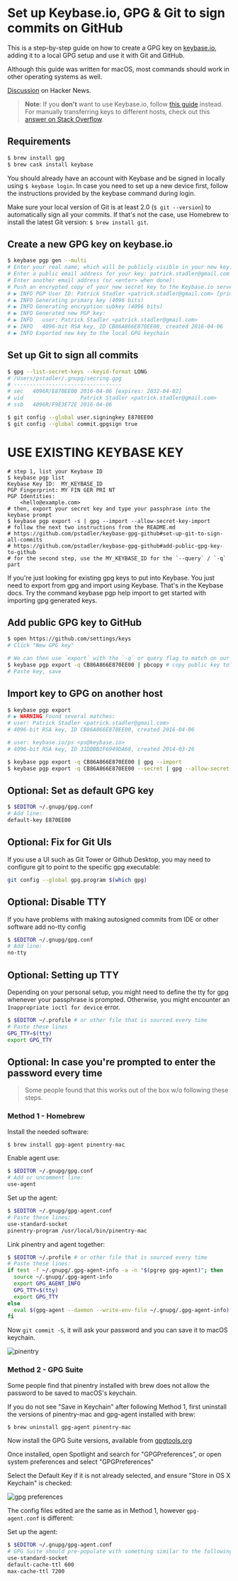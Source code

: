 # Set up Keybase.io, GPG & Git to sign commits on GitHub

This is a step-by-step guide on how to create a GPG key on [keybase.io](https://keybase.io), adding it to a local GPG setup and use it with Git and GitHub.

Although this guide was written for macOS, most commands should work in other operating systems as well.

[Discussion](https://news.ycombinator.com/item?id=12289481) on Hacker News.

> **Note**: If you **don't** want to use Keybase.io, follow [this guide][1] instead.
> For manually transferring keys to different hosts, check out this [answer on Stack Overflow][2].

[1]: https://help.github.com/articles/generating-a-new-gpg-key/
[2]: https://stackoverflow.com/a/3176373/571227

## Requirements

```sh
$ brew install gpg
$ brew cask install keybase
```

You should already have an account with Keybase and be signed in locally using `$ keybase login`. In case you need to set up a new device first, follow the instructions provided by the keybase command during login.

Make sure your local version of Git is at least 2.0 (`$ git --version`) to automatically sign all your commits. If that's not the case, use Homebrew to install the latest Git version: `$ brew install git`.

## Create a new GPG key on keybase.io

```sh
$ keybase pgp gen --multi
# Enter your real name, which will be publicly visible in your new key: Patrick Stadler
# Enter a public email address for your key: patrick.stadler@gmail.com
# Enter another email address (or <enter> when done):
# Push an encrypted copy of your new secret key to the Keybase.io server? [Y/n] Y
# ▶ INFO PGP User ID: Patrick Stadler <patrick.stadler@gmail.com> [primary]
# ▶ INFO Generating primary key (4096 bits)
# ▶ INFO Generating encryption subkey (4096 bits)
# ▶ INFO Generated new PGP key:
# ▶ INFO   user: Patrick Stadler <patrick.stadler@gmail.com>
# ▶ INFO   4096-bit RSA key, ID CB86A866E870EE00, created 2016-04-06
# ▶ INFO Exported new key to the local GPG keychain
```

## Set up Git to sign all commits

```sh
$ gpg --list-secret-keys --keyid-format LONG
# /Users/pstadler/.gnupg/secring.gpg
# ----------------------------------
# sec   4096R/E870EE00 2016-04-06 [expires: 2032-04-02]
# uid                  Patrick Stadler <patrick.stadler@gmail.com>
# ssb   4096R/F9E3E72E 2016-04-06

$ git config --global user.signingkey E870EE00
$ git config --global commit.gpgsign true
```

# USE EXISTING KEYBASE KEY
```
# step 1, list your Keybase ID
$ keybase pgp list
Keybase Key ID:  MY_KEYBASE_ID
PGP Fingerprint: MY FIN GER PRI NT 
PGP Identities:
    <hello@example.com>
# then, export your secret key and type your passphrase into the keybase prompt
$ keybase pgp export -s | gpg --import --allow-secret-key-import
# follow the next two instructions from the README.md
# https://github.com/pstadler/keybase-gpg-github#set-up-git-to-sign-all-commits
# https://github.com/pstadler/keybase-gpg-github#add-public-gpg-key-to-github
# for the second step, use the MY_KEYBASE_ID for the `--query` / `-q` part
```

If you're just looking for existing gpg keys to put into Keybase. You just need to export from gpg and import using Keybase. That's in the Keybase docs. Try the command keybase pgp help import to get started with importing gpg generated keys.

## Add public GPG key to GitHub

```sh
$ open https://github.com/settings/keys
# Click "New GPG key"

# We can then use `export` with the `-q` or query flag to match on our key (the first 16 characters should do..) 
$ keybase pgp export -q CB86A866E870EE00 | pbcopy # copy public key to clipboard
# Paste key, save
```

## Import key to GPG on another host

```sh
$ keybase pgp export
# ▶ WARNING Found several matches:
# user: Patrick Stadler <patrick.stadler@gmail.com>
# 4096-bit RSA key, ID CB86A866E870EE00, created 2016-04-06

# user: keybase.io/ps <ps@keybase.io>
# 4096-bit RSA key, ID 31DBBB1F6949DA68, created 2014-03-26

$ keybase pgp export -q CB86A866E870EE00 | gpg --import
$ keybase pgp export -q CB86A866E870EE00 --secret | gpg --allow-secret-key-import --import
```

## Optional: Set as default GPG key

```sh
$ $EDITOR ~/.gnupg/gpg.conf
# Add line:
default-key E870EE00
```

## Optional: Fix for Git UIs

If you use a UI such as Git Tower or Github Desktop, you may need to configure git to point to the specific gpg executable:
```sh
git config --global gpg.program $(which gpg)
```

## Optional: Disable TTY
If you have problems with making autosigned commits from IDE or other software add no-tty config
```sh
$ $EDITOR ~/.gnupg/gpg.conf
# Add line:
no-tty
```

## Optional: Setting up TTY  
Depending on your personal setup, you might need to define the tty for gpg
whenever your passphrase is prompted. Otherwise, you might encounter an `Inappropriate
ioctl for device` error.
```sh
$ $EDITOR ~/.profile # or other file that is sourced every time
# Paste these lines
GPG_TTY=$(tty)
export GPG_TTY
```

## Optional: In case you're prompted to enter the password every time

> Some people found that this works out of the box w/o following these steps.

### Method 1 - Homebrew

Install the needed software:

```sh
$ brew install gpg-agent pinentry-mac
```

Enable agent use:

```sh
$ $EDITOR ~/.gnupg/gpg.conf
# Add or uncomment line:
use-agent
```

Set up the agent:

```sh
$ $EDITOR ~/.gnupg/gpg-agent.conf
# Paste these lines:
use-standard-socket
pinentry-program /usr/local/bin/pinentry-mac
```

Link pinentry and agent together:

```sh
$ $EDITOR ~/.profile # or other file that is sourced every time
# Paste these lines:
if test -f ~/.gnupg/.gpg-agent-info -a -n "$(pgrep gpg-agent)"; then
  source ~/.gnupg/.gpg-agent-info
  export GPG_AGENT_INFO
  GPG_TTY=$(tty)
  export GPG_TTY
else
  eval $(gpg-agent --daemon --write-env-file ~/.gnupg/.gpg-agent-info)
fi
```

Now `git commit -S`, it will ask your password and you can save it to macOS
keychain.

![pinentry](img/pinentry.png)

### Method 2 - GPG Suite

Some people find that pinentry installed with brew does not allow the password to be saved to macOS's keychain.

If you do not see "Save in Keychain" after following Method 1, first uninstall the versions of pinentry-mac and gpg-agent installed with brew:

```sh
$ brew uninstall gpg-agent pinentry-mac
```

Now install the GPG Suite versions, available from [gpgtools.org](https://gpgtools.org/#gpgsuite)

Once installed, open Spotlight and search for "GPGPreferences", or open system preferences and select "GPGPreferences"

Select the Default Key if it is not already selected, and ensure "Store in OS X Keychain" is checked:

![gpg preferences](img/gpg-preferences.png)

The config files edited are the same as in Method 1, however `gpg-agent.conf` is different:

Set up the agent:

```sh
$ $EDITOR ~/.gnupg/gpg-agent.conf
# GPG Suite should pre-populate with something similar to the following:
use-standard-socket
default-cache-ttl 600
max-cache-ttl 7200
```
